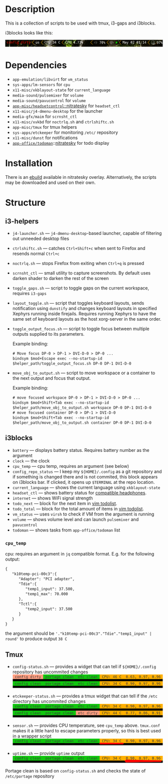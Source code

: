 # Description
This is a collection of scripts to be used with tmux, i3-gaps and i3blocks.

i3blocks looks like this:

![i3blocks example](assets/i3blocksexample.png "i3blocks example")

# Dependencies
* `app-emulation/libvirt` for `vm_status`
* `sys-apps/lm-sensors` for `cpu`
* `x11-misc/xkblayout-state` for `current_language`
* `media-sound/pulsemixer` for `volume`
* `media-sound/pavucontrol` for `volume`
* [`app-misc/headsetcontrol`](https://github.com/Sapd/HeadsetControl)[::nitratesky](https://github.com/SabbathHex/nitratesky) for `headset_ctl`
* `x11-misc/j4-dmenu-desktop` for the launcher
* `media-gfx/maim` for `scrnsht_ctl`
* `x11-misc/xvkbd` for `noctrlq.sh` and `ctrlshiftc.sh`
* `app-misc/tmux` for tmux helpers
* `sys-apps/etckeeper` for monitoring `/etc/` repository
* `x11-misc/dunst` for notifications
* [`app-office/todoman`](https://github.com/pimutils/todoman)::[nitratesky](https://github.com/SabbathHex/nitratesky) for todo display

# Installation

There is an [ebuild](https://github.com/VTimofeenko/nitratesky/blob/master/x11-misc/SH-wm-scripts/SH-wm-scripts-9999.ebuild) available in nitratesky overlay. Alternatively, the scripts may be downloaded and used on their own.

# Structure
## i3-helpers

* `j4-launcher.sh` — `j4-dmenu-desktop`-based launcher, capable of filtering out unneeded desktop files
* `ctrlshiftc.sh` — catches `Ctrl+Shift+c` when sent to Firefox and resends normal `Ctrl+c`
* `noctrlq.sh` — stops Firefox from exiting when `Ctrl+q` is pressed
* `scrnsht_ctl` — small utility to capture screenshots. By default uses darken shader to darken the rest of the screen
* `toggle_gaps.sh` — script to toggle gaps on the current workspace, requires `i3-gaps`
* `layout_toggle.sh` — script that toggles keyboard layouts, sends notification using `dunstify` and changes keyboard layouts in specified Xephyrs running inside firejails. Requires running Xephyrs to have the same set of keyboard layouts as the host xorg-server in the same order.
* `toggle_output_focus.sh` — script to toggle focus between multiple outputs supplied to its parameters.

    Example binding:

    ```
    # Move focus DP-0 > DP-1 > DVI-D-0 > DP-0 ...
    bindsym $mod+Escape exec --no-startup-id $helper_path/toggle_output_focus.sh DP-0 DP-1 DVI-D-0
    ```

* `move_obj_to_output.sh` — script to move workspace or a container to the next output and focus that output.

    Example binding:

    ```
    # move focused workspace DP-0 > DP-1 > DVI-D-0 > DP-0 ...
    bindsym $mod+Shift+Tab exec --no-startup-id $helper_path/move_obj_to_output.sh workspace DP-0 DP-1 DVI-D-0
    # move focused container DP-0 > DP-1 > DVI-D-0
    bindsym $mod+Shift+Tab exec --no-startup-id $helper_path/move_obj_to_output.sh container DP-0 DP-1 DVI-D-0
    ```

## i3blocks
* `battery` — displays battery status. Requires battery number as the argument
* `clock` — the clock
* `cpu_temp` — cpu temp, requires an argument (see below)
* `config_repo_status` — I keep my `${HOME}/.config` as a git repository and if something is changed there and is not commited, this block appears on i3blocks bar. If clicked, it opens up `$TERMINAL` at the repo location.
* `current_language` — shows the current language using `xkblayout-state`
* `headset_ctl` — shows battery status for [compatible headphones](https://github.com/Sapd/HeadsetControl).
* `internet` — shows WiFi signal strength
* `todo_next` — block for the next item in [vim todolist](https://github.com/SabbathHex/vim-todofile).
* `todo_total` — block for the total amount of items in [vim todolist](https://github.com/SabbathHex/vim-todofile).
* `vm_status` — uses `virsh` to check if VM from the argument is running
* `volume` — shows volume level and can launch `pulsemixer` and `pavucontrol`
* `todoman` — shows tasks from `app-office/todoman` list

### `cpu_temp`
cpu: requires an argument in `jq` compatible format. E.g. for the following output:
```
{
   "k10temp-pci-00c3":{
      "Adapter": "PCI adapter",
      "Tdie":{
         "temp1_input": 37.500,
         "temp1_max": 70.000
      },
      "Tctl":{
         "temp2_input": 37.500
      }
   }
}
```
the argument should be `'."k10temp-pci-00c3"."Tdie"."temp1_input" | round'` to produce output `38 C`

## Tmux

* `config-status.sh` — provides a widget that can tell if `${HOME}/.config` repository has uncommited changes
    ![Image](assets/config-status.png)

* `etckeeper-status.sh` — provides a tmux widget that can tell if the `/etc` directory has uncommited changes
    ![Image](assets/etckeeper-status.png)

* `sensor.sh` — provides CPU temperature, see `cpu_temp` above. `tmux.conf` makes it a little hard to escape parameters properly, so this is best used in a wrapper script
    ![](assets/sensor.png)

* `uptime.sh` — provide `uptime` output
    ![](assets/uptime.png)

Portage clean is based on `config-status.sh` and checks the state of `/etc/portage` repository
